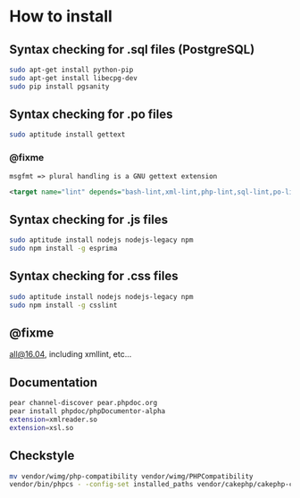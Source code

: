 # How to install

## Syntax checking for .sql files (PostgreSQL)

```bash
sudo apt-get install python-pip
sudo apt-get install libecpg-dev
sudo pip install pgsanity
```

## Syntax checking for .po files

```bash
sudo aptitude install gettext
```

### @fixme
```
msgfmt => plural handling is a GNU gettext extension
```

```xml
<target name="lint" depends="bash-lint,xml-lint,php-lint,sql-lint,po-lint,js-lint,css-lint"/>
```

## Syntax checking for .js files

```bash
sudo aptitude install nodejs nodejs-legacy npm
sudo npm install -g esprima
```

## Syntax checking for .css files

```bash
sudo aptitude install nodejs nodejs-legacy npm
sudo npm install -g csslint
```

## @fixme

all@16.04, including xmllint, etc...

## Documentation

```bash
pear channel-discover pear.phpdoc.org
pear install phpdoc/phpDocumentor-alpha
extension=xmlreader.so
extension=xsl.so
```

## Checkstyle

```bash
mv vendor/wimg/php-compatibility vendor/wimg/PHPCompatibility
vendor/bin/phpcs - -config-set installed_paths vendor/cakephp/cakephp-codesniffer,vendor/wimg
```